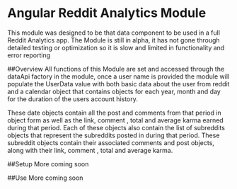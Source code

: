 # Angular Reddit Analytics Module
This module was designed to be that data component to be used in a full Reddit Analytics app. The Module is still in alpha, it has not gone through detailed testing or optimization so it is slow and limited in functionality and error reporting 

##Overview
All functions of this Module are set and accessed through the dataApi factory in the module, once a user name is provided the module will populate the UserData value with both basic data about the user from reddit and a calendar object that contains objects for each year, month and day for the duration of the users account history.

These date objects contain all the  post and comments from that period in object form as well as the  link, comment , total  and average karma earned during that period. Each of these objects also contain the list of subreddits objects that represent the subreddits posted in during that period. These subreddit objects contain their associated comments and post objects, along with their  link, comment , total  and average karma.  


##Setup
More coming soon


##Use
More coming soon
